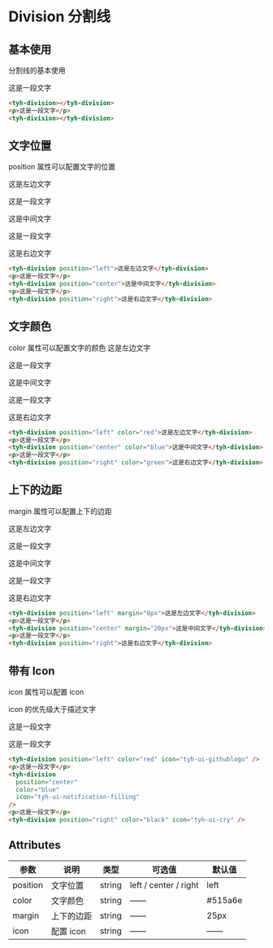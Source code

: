 # Division 分割线

## 基本使用

分割线的基本使用

<tyh-division></tyh-division>

<p>这是一段文字</p>
<tyh-division></tyh-division>

```html
<tyh-division></tyh-division>
<p>这是一段文字</p>
<tyh-division></tyh-division>
```

## 文字位置

position 属性可以配置文字的位置

<tyh-division position="left">这是左边文字</tyh-division>

<p>这是一段文字</p>
<tyh-division position="center">这是中间文字</tyh-division>
<p>这是一段文字</p>
<tyh-division position="right">这是右边文字</tyh-division>

```html
<tyh-division position="left">这是左边文字</tyh-division>
<p>这是一段文字</p>
<tyh-division position="center">这是中间文字</tyh-division>
<p>这是一段文字</p>
<tyh-division position="right">这是右边文字</tyh-division>
```

## 文字颜色

color 属性可以配置文字的颜色
<tyh-division position="left" color="red">这是左边文字</tyh-division>

<p>这是一段文字</p>
<tyh-division position="center" color="blue">这是中间文字</tyh-division>
<p>这是一段文字</p>
<tyh-division position="right" color="green">这是右边文字</tyh-division>

```html
<tyh-division position="left" color="red">这是左边文字</tyh-division>
<p>这是一段文字</p>
<tyh-division position="center" color="blue">这是中间文字</tyh-division>
<p>这是一段文字</p>
<tyh-division position="right" color="green">这是右边文字</tyh-division>
```

## 上下的边距

margin 属性可以配置上下的边距

<tyh-division position="left" margin="0px">这是左边文字</tyh-division>

<p>这是一段文字</p>
<tyh-division position="center" margin="20px">这是中间文字</tyh-division>
<p>这是一段文字</p>
<tyh-division position="right">这是右边文字</tyh-division>

```html
<tyh-division position="left" margin="0px">这是左边文字</tyh-division>
<p>这是一段文字</p>
<tyh-division position="center" margin="20px">这是中间文字</tyh-division>
<p>这是一段文字</p>
<tyh-division position="right">这是右边文字</tyh-division>
```

## 带有 Icon

icon 属性可以配置 icon

icon 的优先级大于描述文字

<tyh-division position="left" color="red" icon="tyh-ui-githublogo" />
<p>这是一段文字</p>
<tyh-division position="center" color="blue" icon="tyh-ui-notification-filling"/>
<p>这是一段文字</p>
<tyh-division position="right" color="black" icon="tyh-ui-cry"/>

```html
<tyh-division position="left" color="red" icon="tyh-ui-githublogo" />
<p>这是一段文字</p>
<tyh-division
  position="center"
  color="blue"
  icon="tyh-ui-notification-filling"
/>
<p>这是一段文字</p>
<tyh-division position="right" color="black" icon="tyh-ui-cry" />
```

## Attributes

| 参数     | 说明       | 类型   | 可选值                | 默认值  |
| -------- | ---------- | ------ | --------------------- | ------- |
| position | 文字位置   | string | left / center / right | left    |
| color    | 文字颜色   | string | ——                    | #515a6e |
| margin   | 上下的边距 | string | ——                    | 25px    |
| icon     | 配置 icon  | string | ——                    | ——      |
